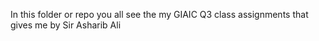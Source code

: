In this folder or repo you all see the my GIAIC Q3 class assignments that gives me by Sir Asharib Ali 
